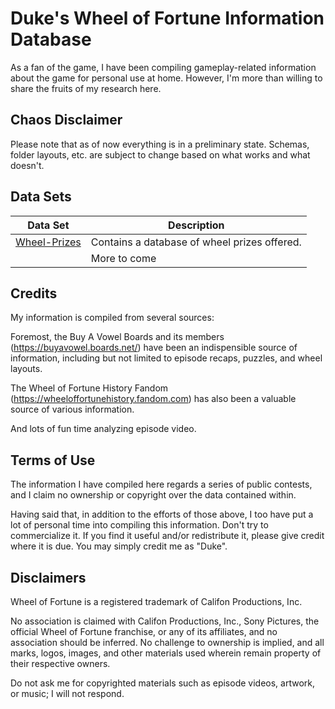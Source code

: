 
# Duke's Wheel of Fortune Information Database

As a fan of the game, I have been compiling gameplay-related information about the game for personal use at home. However, I'm more than willing to share the fruits of my research here.

## Chaos Disclaimer

Please note that as of now everything is in a preliminary state. Schemas, folder layouts, etc. are subject to change based on what works and what doesn't.

## Data Sets

| Data Set | Description |
| --- | --- |
| [Wheel-Prizes](Wheel-Prizes.html) | Contains a database of wheel prizes offered. |
| | More to come

## Credits

My information is compiled from several sources:

Foremost, the Buy A Vowel Boards and its members (https://buyavowel.boards.net/) have been an indispensible source of information, including but not limited to episode recaps, puzzles, and wheel layouts.

The Wheel of Fortune History Fandom (https://wheeloffortunehistory.fandom.com) has also been a valuable source of various information.

And lots of fun time analyzing episode video.

## Terms of Use

The information I have compiled here regards a series of public contests, and I claim no ownership or copyright over the data contained within.

Having said that, in addition to the efforts of those above, I too have put a lot of personal time into compiling this information. Don't try to commercialize it. If you find it useful and/or redistribute it, please give credit where it is due. You may simply credit me as "Duke".

## Disclaimers

Wheel of Fortune is a registered trademark of Califon Productions, Inc.

No association is claimed with Califon Productions, Inc., Sony Pictures, the official Wheel of Fortune franchise, or any of its affiliates, and no association should be inferred.
No challenge to ownership is implied, and all marks, logos, images, and other materials used wherein remain property of their respective owners.

Do not ask me for copyrighted materials such as episode videos, artwork, or music; I will not respond.
